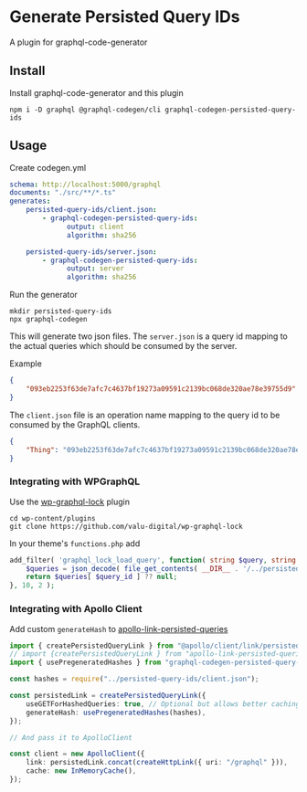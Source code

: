 # Generate Persisted Query IDs

A plugin for graphql-code-generator

## Install

Install graphql-code-generator and this plugin

    npm i -D graphql @graphql-codegen/cli graphql-codegen-persisted-query-ids

## Usage

Create codegen.yml

```yaml
schema: http://localhost:5000/graphql
documents: "./src/**/*.ts"
generates:
    persisted-query-ids/client.json:
        - graphql-codegen-persisted-query-ids:
              output: client
              algorithm: sha256

    persisted-query-ids/server.json:
        - graphql-codegen-persisted-query-ids:
              output: server
              algorithm: sha256
```

Run the generator

    mkdir persisted-query-ids
    npx graphql-codegen

This will generate two json files. The `server.json` is a query id mapping to
the actual queries which should be consumed by the server.

Example

```json
{
    "093eb2253f63de7afc7c4637bf19273a09591c2139bc068de320ae78e39755d9": "query Thing { field }"
}
```

The `client.json` file is an operation name mapping to the query id to be
consumed by the GraphQL clients.

```json
{
    "Thing": "093eb2253f63de7afc7c4637bf19273a09591c2139bc068de320ae78e39755d9"
}
```

### Integrating with WPGraphQL

Use the [wp-graphql-lock][] plugin

    cd wp-content/plugins
    git clone https://github.com/valu-digital/wp-graphql-lock

[wp-graphql-lock]: https://github.com/valu-digital/wp-graphql-lock

In your theme's `functions.php` add

```php
add_filter( 'graphql_lock_load_query', function( string $query, string $query_id ) {
    $queries = json_decode( file_get_contents( __DIR__ . '/../persisted-query-ids/server.json' ), true );
    return $queries[ $query_id ] ?? null;
}, 10, 2 );

```

### Integrating with Apollo Client

Add custom `generateHash` to [apollo-link-persisted-queries](https://github.com/apollographql/apollo-link-persisted-queries)

```ts
import { createPersistedQueryLink } from "@apollo/client/link/persisted-queries";
// import {createPersistedQueryLink } from "apollo-link-persisted-queries"; // For Apollo Client v2
import { usePregeneratedHashes } from "graphql-codegen-persisted-query-ids/lib/apollo";

const hashes = require("../persisted-query-ids/client.json");

const persistedLink = createPersistedQueryLink({
    useGETForHashedQueries: true, // Optional but allows better caching
    generateHash: usePregeneratedHashes(hashes),
});

// And pass it to ApolloClient

const client = new ApolloClient({
    link: persistedLink.concat(createHttpLink({ uri: "/graphql" })),
    cache: new InMemoryCache(),
});
```
